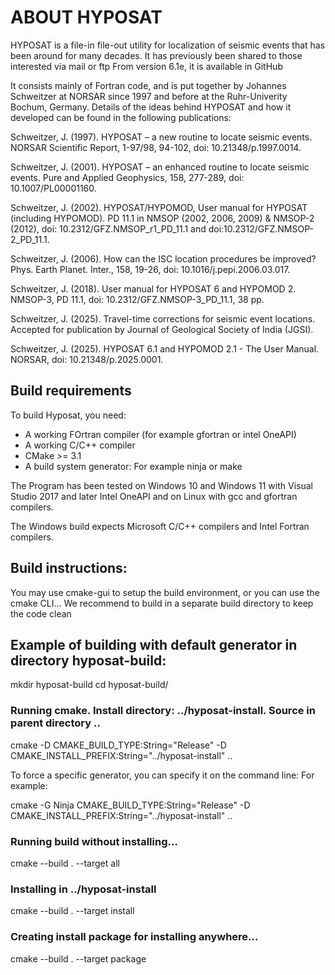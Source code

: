 # ABOUT HYPOSAT

HYPOSAT is a file-in file-out utility for localization of seismic events that has been around for many decades.
It has previously been shared to those interested via mail or ftp
From version 6.1e, it is available in GitHub

It consists mainly of Fortran code, and is put together by Johannes Schweitzer at NORSAR since 1997 and before at the Ruhr-Univerity Bochum, Germany. 
Details of the ideas behind HYPOSAT and how it developed can be found in the following publications:

Schweitzer, J. (1997). HYPOSAT – a new routine to locate seismic events. NORSAR Scientific Report, 1-97/98, 94-102, doi: 10.21348/p.1997.0014.

Schweitzer, J. (2001). HYPOSAT – an enhanced routine to locate seismic events. Pure and Applied Geophysics, 158, 277-289, doi: 10.1007/PL00001160.

Schweitzer, J. (2002). HYPOSAT/HYPOMOD, User manual for HYPOSAT (including HYPOMOD). PD 11.1 in NMSOP (2002, 2006, 2009) & NMSOP-2 (2012), doi: 10.2312/GFZ.NMSOP_r1_PD_11.1 and doi:10.2312/GFZ.NMSOP-2_PD_11.1.

Schweitzer, J. (2006). How can the ISC location procedures be improved? Phys. Earth Planet. Inter., 158, 19-26, doi: 10.1016/j.pepi.2006.03.017.

Schweitzer, J. (2018). User manual for HYPOSAT 6 and HYPOMOD 2. NMSOP-3, PD 11.1, doi: 10.2312/GFZ.NMSOP-3_PD_11.1, 38 pp.

Schweitzer, J. (2025). Travel-time corrections for seismic event locations. Accepted for publication by Journal of Geological Society of India (JGSI).

Schweitzer, J. (2025). HYPOSAT 6.1 and HYPOMOD 2.1 - The User Manual. NORSAR, doi: 10.21348/p.2025.0001.

## Build requirements

To build Hyposat, you need:

- A working FOrtran compiler (for example gfortran or intel OneAPI)
- A working C/C++ compiler
- CMake >= 3.1
- A build system generator: For example ninja or make

The Program has been tested on Windows 10 and Windows 11 with Visual Studio 2017 and later Intel OneAPI and on Linux with gcc and gfortran compilers.

The Windows build expects Microsoft C/C++ compilers and Intel Fortran compilers.
 
## Build instructions:

You may use cmake-gui to setup the build environment,
or you can use the cmake CLI...
We recommend to build in a separate build directory to keep the code clean

## Example of building with default generator in directory hyposat-build:

mkdir hyposat-build
cd hyposat-build/

### Running cmake. Install directory: ../hyposat-install. Source in parent directory ..

cmake -D CMAKE_BUILD_TYPE:String="Release" -D CMAKE_INSTALL_PREFIX:String="../hyposat-install" ..

To force a specific generator, you can specify it on the command line:
For example:

cmake -G Ninja CMAKE_BUILD_TYPE:String="Release" -D CMAKE_INSTALL_PREFIX:String="../hyposat-install" ..

### Running build without installing...

cmake --build . --target all

### Installing in ../hyposat-install

cmake --build . --target install

### Creating install package for installing anywhere...

cmake --build . --target package

